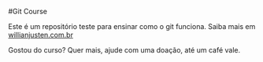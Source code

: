 #Git Course

Este é um repositório teste para ensinar como o git funciona.
Saiba mais em [willianjusten.com.br](http://willianjusten.com.br)

Gostou do curso? Quer mais, ajude com uma doação,  até um café vale.

